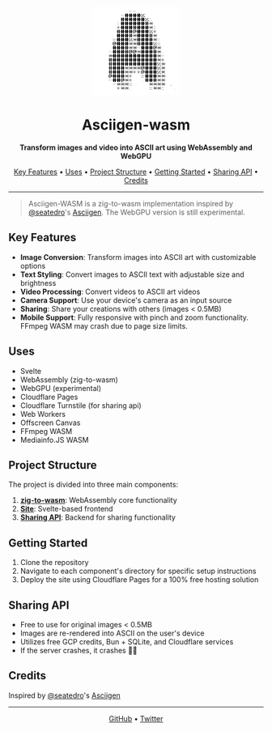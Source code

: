 <p align="center">
  <img src="/asciigen-site/static/og_display.png" alt="Asciigen-wasm Logo" width="175">
</p>

<h1 align="center">Asciigen-wasm</h1>

<p align="center">
  <strong>Transform images and video into ASCII art using WebAssembly and WebGPU</strong>
</p>

<p align="center">
  <a href="#key-features">Key Features</a> •
  <a href="#uses">Uses</a> •
  <a href="#project-structure">Project Structure</a> •
  <a href="#getting-started">Getting Started</a> •
  <a href="#sharing-api">Sharing API</a> •
  <a href="#credits">Credits</a>
</p>

---

> Asciigen-WASM is a zig-to-wasm implementation inspired by [@seatedro](https://x.com/seatedro)'s [Asciigen](https://github.com/seatedro/asciigen). The WebGPU version is still experimental.

## Key Features

- **Image Conversion**: Transform images into ASCII art with customizable options
- **Text Styling**: Convert images to ASCII text with adjustable size and brightness
- **Video Processing**: Convert videos to ASCII art videos
- **Camera Support**: Use your device's camera as an input source
- **Sharing**: Share your creations with others (images < 0.5MB)
- **Mobile Support**: Fully responsive with pinch and zoom functionality. FFmpeg WASM may crash due to page size limits.

## Uses

- Svelte
- WebAssembly (zig-to-wasm)
- WebGPU (experimental)
- Cloudflare Pages
- Cloudflare Turnstile (for sharing api)
- Web Workers
- Offscreen Canvas
- FFmpeg WASM
- Mediainfo.JS WASM

## Project Structure

The project is divided into three main components:

1. [**zig-to-wasm**](/asciigen-wasm): WebAssembly core functionality
2. [**Site**](/asciigen-site): Svelte-based frontend
3. [**Sharing API**](/asciigen-sharing-api): Backend for sharing functionality

## Getting Started

1. Clone the repository
2. Navigate to each component's directory for specific setup instructions
3. Deploy the site using Cloudflare Pages for a 100% free hosting solution

## Sharing API

- Free to use for original images < 0.5MB
- Images are re-rendered into ASCII on the user's device
- Utilizes free GCP credits, Bun + SQLite, and Cloudflare services
- If the server crashes, it crashes 🤷‍♂️

## Credits

Inspired by [@seatedro](https://x.com/seatedro)'s [Asciigen](https://github.com/seatedro/asciigen)

---

<p align="center">
  <a href="https://github.com/gabe-burnette/asciigen-wasm">GitHub</a> •
  <a href="https://twitter.com/gabe_burnette">Twitter</a>
</p>
